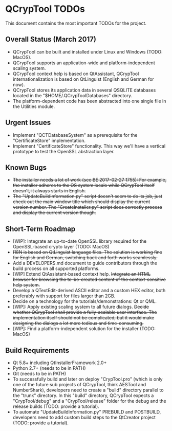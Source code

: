 # QCrypTool TODOs

This document contains the most important TODOs for the project.

## Overall Status (March 2017)

- QCrypTool can be built and installed under Linux and Windows (TODO: MacOS).
- QCrypTool supports an application-wide and platform-independent scaling system.
- QCrypTool context help is based on QtAssistant, QCrypTool internationalization is based on QtLinguist (English and German for now).
- QCrypTool stores its application data in several QSQLITE databases located in the "$HOME/.QCrypToolDatabases" directory.
- The platform-dependent code has been abstracted into one single file in the Utilities module.

## Urgent Issues

- Implement "QCTDatabaseSystem" as a prerequisite for the "CertificateStore" implementation.
- Implement "CertificateStore" functionality. This way we'll have a vertical prototype to test the OpenSSL abstraction layer.

## Known Bugs

- ~~The installer needs a lot of work (see BE 2017-02-27 1755): For example, the installer adheres to the OS system locale while QCrypTool itself doesn't, it always starts in English.~~
- ~~The "UpdateBuildInformation.py" script doesn't seem to do its job, just check out the main window title which should display the current version number. The "CreateInstaller.py" script does correctly process and display the current version though.~~

## Short-Term Roadmap

- [WIP]: Integrate an up-to-date OpenSSL library required for the OpenSSL-based crypto layer (TODO: MacOS)
- ~~I18N is based on QtLinguist language files. The solution is working fine for English and German, switching back and forth works seamlessly.~~
- Add a DEVELOPERS.md document to guide contributors through the build process on all supported platforms.
- [WIP] Extend QtAssistant-based context help. ~~Integrate an HTML browser for browsing the to-be-created content of the context-sensitive help system.~~
- Develop a QTextEdit-derived ASCII editor and a custom HEX editor, both preferably with support for files larger than 2GB.
- Decide on a technology for the tutorials/demonstrations: Qt or QML.
- [WIP]: Apply existing scaling system to all future dialogs. ~~Decide whether QCrypTool shall provide a fully-scalable user interface. The implementation itself should not be complicated, but it would make designing the dialogs a lot more tedious and time-consuming.~~
- [WIP]: Find a platform-independent solution for the installer (TODO: MacOS)

## Build Requirements

- Qt 5.8+ including QtInstallerFramework 2.0+
- Python 2.7+ (needs to be in PATH)
- Git (needs to be in PATH)
- To successfully build and later on deploy "CrypTool.pro" (which is only one of the future sub projects of QCrypTool, think AESTool and NumberShark), developers need to create a "build" directory parallel to the "trunk" directory. In this "build" directory, QCrypTool expects a "CrypTool/debug" and a "CrypTool/release" folder for the debug and the release builds (TODO: provide a tutorial).
- To automate "UpdateBuildInformation.py" PREBUILD and POSTBUILD, developers need to add custom build steps to the QtCreator project (TODO: provide a tutorial).
